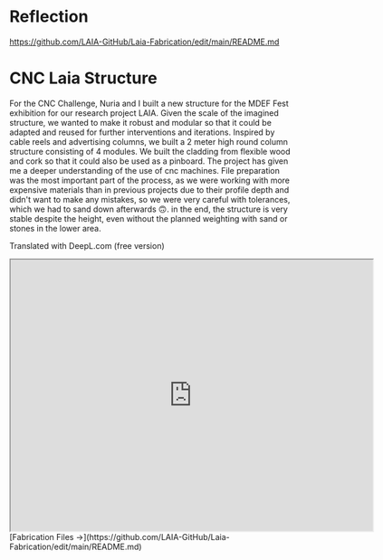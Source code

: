# Reflection

https://github.com/LAIA-GitHub/Laia-Fabrication/edit/main/README.md


# CNC Laia Structure
For the CNC Challenge, Nuria and I built a new structure for the MDEF Fest exhibition for our research project LAIA. Given the scale of the imagined structure, we wanted to make it robust and modular so that it could be adapted and reused for further interventions and iterations. Inspired by cable reels and advertising columns, we built a 2 meter high round column structure consisting of 4 modules. We built the cladding from flexible wood and cork so that it could also be used as a pinboard. The project has given me a deeper understanding of the use of cnc machines. File preparation was the most important part of the process, as we were working with more expensive materials than in previous projects due to their profile depth and didn't want to make any mistakes, so we were very careful with tolerances, which we had to sand down afterwards 🙃. in the end, the structure is very stable despite the height, even without the planned weighting with sand or stones in the lower area.

Translated with DeepL.com (free version)

<iframe src="https://drive.google.com/file/d/1dtR_wF1UVMq9Dgq04qaGHV-XRhvPtxAn/preview" width="640" height="480" allow="autoplay"></iframe>
[Fabrication Files ->](https://github.com/LAIA-GitHub/Laia-Fabrication/edit/main/README.md)